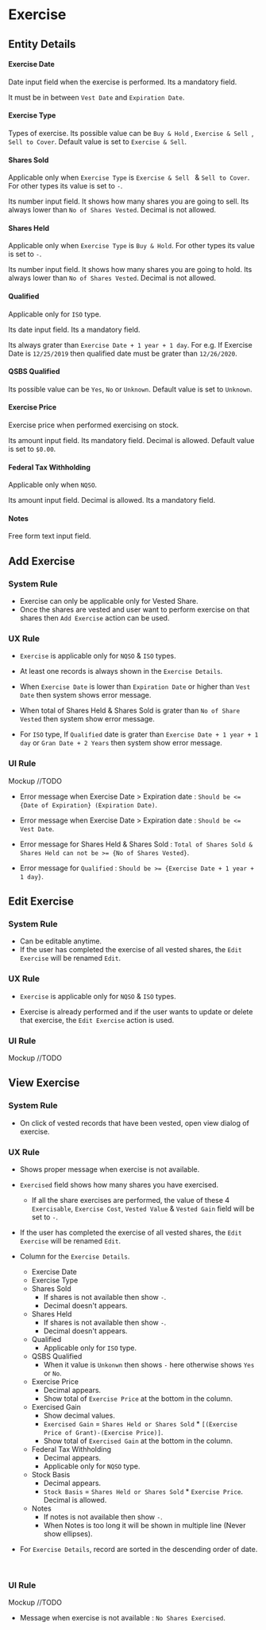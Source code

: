 # Exercise

## Entity Details

#### Exercise Date

Date input field when the exercise is performed. Its a mandatory field.

It must be in between `Vest Date` and `Expiration Date`.

#### Exercise Type

Types of exercise. Its possible value can be `Buy & Hold` , `Exercise & Sell `, `Sell to Cover`. Default value is set to `Exercise & Sell`.

#### Shares Sold

Applicable only when `Exercise Type` is `Exercise & Sell ` & `Sell to Cover`. For other types its value is set to `-`.

Its number input field. It shows how many shares you are going to sell. Its always lower than `No of Shares Vested`.  Decimal is not allowed.

#### Shares Held

Applicable only when `Exercise Type` is `Buy & Hold`. For other types its value is set to `-`.

Its number input field. It shows how many shares you are going to hold. Its always lower than `No of Shares Vested`.  Decimal is not allowed.

#### Qualified

Applicable only for `ISO` type.

Its date input field. Its a mandatory field. 

Its always grater than `Exercise Date + 1 year + 1 day`. For e.g. If Exercise Date is `12/25/2019` then qualified date must be grater than `12/26/2020`.

#### QSBS Qualified

Its possible value can be `Yes`, `No` or `Unknown`. Default value is set to `Unknown`.

#### Exercise Price

Exercise price when performed exercising on stock.

Its amount input field. Its mandatory field. Decimal is allowed. Default value is set to `$0.00`.

#### Federal Tax Withholding

Applicable only when `NQSO`.

Its amount input field. Decimal is allowed. Its a mandatory field.

#### Notes

Free form text input field.



## Add Exercise

### System Rule

- Exercise can only be applicable only for Vested Share.
- Once the shares are vested and user want to perform exercise on that shares then `Add Exercise` action can be used.

### UX Rule

- `Exercise` is applicable only for `NQSO` & `ISO` types.


- At least one records is always shown in the `Exercise Details`.
- When `Exercise Date`  is lower than `Expiration Date` or higher than `Vest Date` then system shows error message.
- When total of Shares Held & Shares Sold is grater than `No of Share Vested` then system show error message.
- For `ISO` type, If `Qualified` date is grater than `Exercise Date + 1 year + 1 day` or `Gran Date + 2 Years` then system show error message. 

### UI Rule

Mockup //TODO

- Error message when Exercise Date > Expiration date : `Should be <= {Date of Expiration} (Expiration Date)`.

- Error message when Exercise Date > Expiration date : `Should be <= Vest Date`.

- Error message for Shares Held & Shares Sold :  `Total of Shares Sold & Shares Held can not be >= {No of Shares Vested}`.

- Error message for `Qualified` : `Should be >= {Exercise Date + 1 year + 1 day}`.




## Edit Exercise

### System Rule

- Can be editable anytime.
- If the user has completed the exercise of all vested shares, the `Edit Exercise` will be renamed `Edit`.

### UX Rule

- `Exercise` is applicable only for `NQSO` & `ISO` types.


- Exercise is already performed and if the user wants to update or delete that exercise, the `Edit Exercise` action is used.


### UI Rule

Mockup //TODO




## View Exercise

### System Rule

- On click of vested records that have been vested, open view dialog of exercise.

### UX Rule

- Shows proper message when exercise is not available.

- `Exercised` field shows how many shares you have exercised. 

  - If all the share exercises are performed, the value of these 4 `Exercisable`, `Exercise Cost`, `Vested Value` & `Vested Gain` field will be set to `-`.

- If the user has completed the exercise of all vested shares, the `Edit Exercise` will be renamed `Edit`.

- Column for the `Exercise Details`.

  - Exercise Date
  - Exercise Type
  - Shares Sold
    - If shares is not available then show `-`.
    - Decimal doesn't appears.
  - Shares Held
    - If shares is not available then show `-`.
    - Decimal doesn't appears.
  - Qualified
    - Applicable only for `ISO` type.
  - QSBS Qualified
    - When it value is `Unkonwn` then shows `-` here otherwise shows `Yes` or `No`.
  - Exercise Price
    - Decimal appears. 
    - Show total of `Exercise Price` at the bottom in the column.
  - Exercised Gain
    - Show decimal values.
    - `Exercised Gain` = `Shares Held or Shares Sold` * `[(Exercise Price of Grant)-(Exercise Price)]`.
    - Show total of `Exercised Gain` at the bottom in the column.
  - Federal Tax Withholding
    - Decimal appears.
    - Applicable only for `NQSO` type.
  - Stock Basis
    - Decimal appears.
    - `Stock Basis` = `Shares Held or Shares Sold` * `Exercise Price`. Decimal is allowed.
  - Notes
    - If notes is not available then show `-`.
    - When Notes is too long it will be shown in multiple line (Never show ellipses).

- For `Exercise Details`, record are sorted in the descending order of date.

  ​

### UI Rule

Mockup //TODO

- Message when exercise is not available : `No Shares Exercised`.